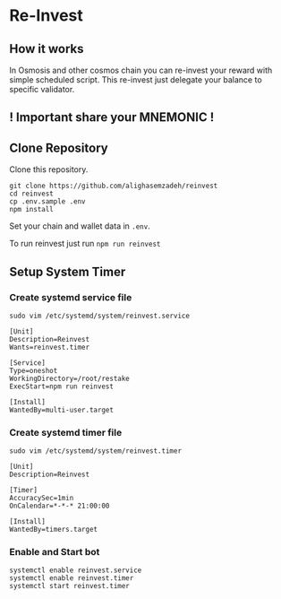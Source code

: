 # Re-Invest

## How it works
In Osmosis and other cosmos chain you can re-invest your reward with simple scheduled script.
This re-invest just delegate your balance to specific validator.

## ! Important share your MNEMONIC !

## Clone Repository

Clone this repository.
```shell
git clone https://github.com/alighasemzadeh/reinvest
cd reinvest
cp .env.sample .env
npm install
```

Set your chain and wallet data in `.env`.

To run reinvest just run `npm run reinvest`

## Setup System Timer

### Create systemd service file
`sudo vim /etc/systemd/system/reinvest.service`
```shell
[Unit]
Description=Reinvest
Wants=reinvest.timer

[Service]
Type=oneshot
WorkingDirectory=/root/restake
ExecStart=npm run reinvest

[Install]
WantedBy=multi-user.target
```

### Create systemd timer file
`sudo vim /etc/systemd/system/reinvest.timer`
```shell
[Unit]
Description=Reinvest

[Timer]
AccuracySec=1min
OnCalendar=*-*-* 21:00:00

[Install]
WantedBy=timers.target
```


### Enable and Start bot
```shell
systemctl enable reinvest.service
systemctl enable reinvest.timer
systemctl start reinvest.timer
```
